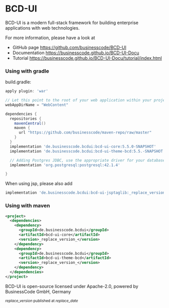 # BCD-UI

BCD-UI is a modern full-stack framework for building enterprise applications with web technologies.
<p/>
For more information, please have a look at 

- GitHub page https://github.com/businesscode/BCD-UI
- Documentation https://businesscode.github.io/BCD-UI-Docu
- Tutorial https://businesscode.github.io/BCD-UI-Docu/tutorial/index.html

### Using with gradle

build.gradle:
```groovy
apply plugin: 'war'

// Let this point to the root of your web application within your project
webAppDirName = "WebContent"

dependencies {
  repositories {
    mavenCentral()
    maven {
      url "https://github.com/businesscode/maven-repo/raw/master"
    }
  }
  implementation 'de.businesscode.bcdui:bcd-ui-core:5.5.0-SNAPSHOT'
  implementation 'de.businesscode.bcdui:bcd-ui-theme-bcd:5.5.-SNAPSHOT'

  // Adding Postgres JDBC, use the appropriate driver for your database 
  implementation 'org.postgresql:postgresql:42.1.4'

}
```

When using jsp, please also add
```groovy
implementation 'de.businesscode.bcdui:bcd-ui-jsptaglib:_replace_version_-SNAPSHOT'
```

### Using with maven
````xml
<project>
  <dependencies>
    <dependency>
      <groupId>de.businesscode.bcdui</groupId>
      <artifactId>bcd-ui-core</artifactId>
      <version>_replace_version_</version>
    </dependency>
    <dependency>
      <groupId>de.businesscode.bcdui</groupId>
      <artifactId>bcd-ui-theme-bcd</artifactId>
      <version>_replace_version_</version>
    </dependency>
  </dependencies>
</project>
````

BCD-UI is open-source licensed under Apache-2.0, powered by BusinessCode GmbH, Germany

<small>_replace_version_ published at _replace_date_</small>
